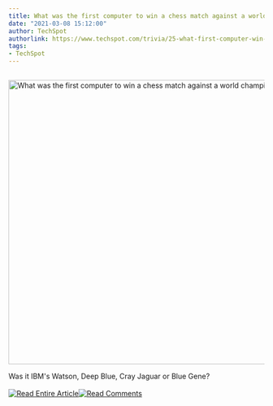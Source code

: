 ```yaml
---
title: What was the first computer to win a chess match against a world champion?
date: "2021-03-08 15:12:00"
author: TechSpot
authorlink: https://www.techspot.com/trivia/25-what-first-computer-win-chess-match-against-world/
tags:
- TechSpot
---
```

<a href="https://www.techspot.com/trivia/25-what-first-computer-win-chess-match-against-world/" target="_blank"><img src="https://static.techspot.com/images2/news/ts3_thumbs/2017/11/2017-11-30-ts3_thumbs-39d.jpg" width="800" height="560" style="padding: 15px 0" title="What was the first computer to win a chess match against a world champion?" /></a><br />Was it IBM's Watson, Deep Blue, Cray Jaguar or Blue Gene?<br /><br /><a href="https://www.techspot.com/trivia/25-what-first-computer-win-chess-match-against-world/"><img src="https://static.techspot.com/images/rss/rss_buttons_01.png" border="0" alt="Read Entire Article" /></a><a href="https://www.techspot.com/trivia/25-what-first-computer-win-chess-match-against-world/#comments"><img src="https://static.techspot.com/images/rss/rss_buttons_02.png" border="0" alt="Read Comments" /></a><br /><br />